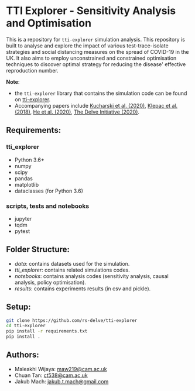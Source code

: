 # TTI Explorer - Sensitivity Analysis and Optimisation

This is a repository for `tti-explorer` simulation analysis. This repository is built to analyse and explore the impact of various test-trace-isolate strategies and social distancing measures on the spread of COVID-19 in the UK. It also aims to employ unconstrained and constrained optimisation techniques to discover optimal strategy for reducing the disease' effective reproduction number.

**Note**:
- the `tti-explorer` library that contains the simulation code can be found on [tti-explorer](https://github.com/rs-delve/tti-explorer).
- Accompanying papers include [Kucharski et al. (2020)](https://www.medrxiv.org/content/10.1101/2020.04.23.20077024v1), [Klepac et al. (2018)](https://researchonline.lshtm.ac.uk/id/eprint/4647173/), [He et al. (2020)](https://rs-delve.github.io/pdfs/2020-05-27-effectiveness-and-resource-requirements-of-tti-strategies.pdf), [The Delve Initiative (2020)](https://rs-delve.github.io/reports/2020/05/27/test-trace-isolate.html).

## Requirements:
### tti_explorer
- Python 3.6+
- numpy
- scipy
- pandas
- matplotlib
- dataclasses (for Python 3.6)
### scripts, tests and notebooks
- jupyter
- tqdm
- pytest

## Folder Structure:
- *data*: contains datasets used for the simulation.
- *tti_explorer*: contains related simulations codes.
- *notebooks*: contains analysis codes (sensitivity analysis, causal analysis, policy optimisation).
- *results*: contains experiments results (in csv and pickle).

## Setup:
```bash
git clone https://github.com/rs-delve/tti-explorer
cd tti-explorer
pip install -r requirements.txt
pip install .
```

## Authors:
- Maleakhi Wijaya: maw219@cam.ac.uk
- Chuan Tan: ct538@cam.ac.uk
- Jakub Mach: jakub.t.mach@gmail.com
